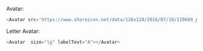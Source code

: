 Avatar:

```js
<Avatar src='https://www.shareicon.net/data/128x128/2016/07/10/119669_people_512x512.png'></Avatar>

```

Letter Avatar:
```js
<Avatar  size="lg" labelText="A"></Avatar>
```